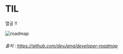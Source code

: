 # TIL
열공 !!

![roadmap](https://user-images.githubusercontent.com/35885674/43686941-9010bdf2-9908-11e8-8bea-1b0ab5911b52.jpg)

###### 출처 : https://github.com/devJang/developer-roadmap